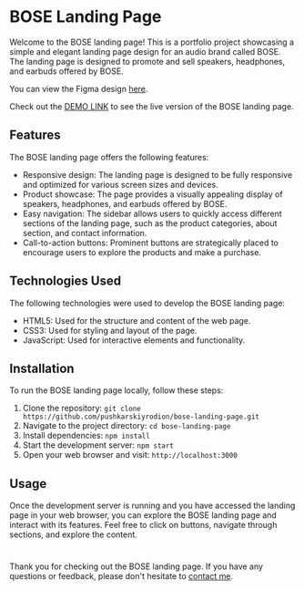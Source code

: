 # BOSE Landing Page

Welcome to the BOSE landing page! This is a portfolio project showcasing a simple and elegant landing page design for an audio brand called BOSE. The landing page is designed to promote and sell speakers, headphones, and earbuds offered by BOSE.

You can view the Figma design [here](https://www.figma.com/file/OMjQNb3hg1LKMV4OwyQ3Ao/BOSE?type=design&node-id=0-1).

Check out the [DEMO LINK](https://pushkarskiyrodion.github.io/bose-landing-page/) to see the live version of the BOSE landing page.

## Features

The BOSE landing page offers the following features:

+ Responsive design: The landing page is designed to be fully responsive and optimized for various screen sizes and devices.
+ Product showcase: The page provides a visually appealing display of speakers, headphones, and earbuds offered by BOSE.
+ Easy navigation: The sidebar allows users to quickly access different sections of the landing page, such as the product categories, about section, and contact information.
+ Call-to-action buttons: Prominent buttons are strategically placed to encourage users to explore the products and make a purchase.

## Technologies Used
The following technologies were used to develop the BOSE landing page:

+ HTML5: Used for the structure and content of the web page.
+ CSS3: Used for styling and layout of the page.
+ JavaScript: Used for interactive elements and functionality.

## Installation

To run the BOSE landing page locally, follow these steps:

1. Clone the repository: `git clone https://github.com/pushkarskiyrodion/bose-landing-page.git`
2. Navigate to the project directory: `cd bose-landing-page`
3. Install dependencies: `npm install`
4. Start the development server: `npm start`
5. Open your web browser and visit: `http://localhost:3000`

## Usage

Once the development server is running and you have accessed the landing page in your web browser, you can explore the BOSE landing page and interact with its features. Feel free to click on buttons, navigate through sections, and explore the content.

#

Thank you for checking out the BOSE landing page. If you have any questions or feedback, please don't hesitate to [contact me](mailto:pushkarskiyrodion@gmail.com).
